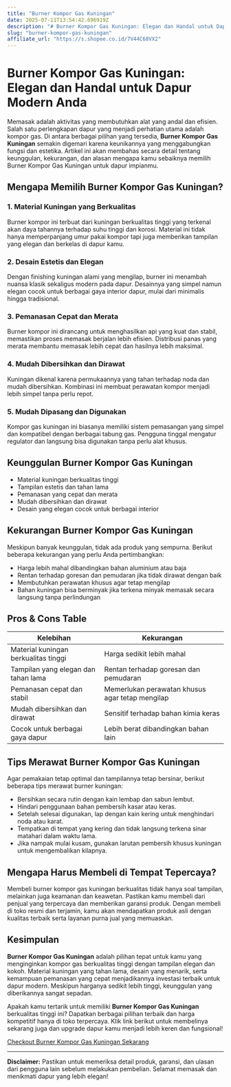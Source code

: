 ```yaml
---
title: "Burner Kompor Gas Kuningan"
date: 2025-07-11T13:54:42.696919Z
description: "# Burner Kompor Gas Kuningan: Elegan dan Handal untuk Dapur Modern Anda..."
slug: "burner-kompor-gas-kuningan"
affiliate_url: "https://s.shopee.co.id/7V44C68VX2"
---
```

# Burner Kompor Gas Kuningan: Elegan dan Handal untuk Dapur Modern Anda

Memasak adalah aktivitas yang membutuhkan alat yang andal dan efisien. Salah satu perlengkapan dapur yang menjadi perhatian utama adalah kompor gas. Di antara berbagai pilihan yang tersedia, **Burner Kompor Gas Kuningan** semakin digemari karena keunikannya yang menggabungkan fungsi dan estetika. Artikel ini akan membahas secara detail tentang keunggulan, kekurangan, dan alasan mengapa kamu sebaiknya memilih Burner Kompor Gas Kuningan untuk dapur impianmu.

## Mengapa Memilih Burner Kompor Gas Kuningan?

### 1. Material Kuningan yang Berkualitas
Burner kompor ini terbuat dari kuningan berkualitas tinggi yang terkenal akan daya tahannya terhadap suhu tinggi dan korosi. Material ini tidak hanya memperpanjang umur pakai kompor tapi juga memberikan tampilan yang elegan dan berkelas di dapur kamu.

### 2. Desain Estetis dan Elegan
Dengan finishing kuningan alami yang mengilap, burner ini menambah nuansa klasik sekaligus modern pada dapur. Desainnya yang simpel namun elegan cocok untuk berbagai gaya interior dapur, mulai dari minimalis hingga tradisional.

### 3. Pemanasan Cepat dan Merata
Burner kompor ini dirancang untuk menghasilkan api yang kuat dan stabil, memastikan proses memasak berjalan lebih efisien. Distribusi panas yang merata membantu memasak lebih cepat dan hasilnya lebih maksimal.

### 4. Mudah Dibersihkan dan Dirawat
Kuningan dikenal karena permukaannya yang tahan terhadap noda dan mudah dibersihkan. Kombinasi ini membuat perawatan kompor menjadi lebih simpel tanpa perlu repot.

### 5. Mudah Dipasang dan Digunakan
Kompor gas kuningan ini biasanya memiliki sistem pemasangan yang simpel dan kompatibel dengan berbagai tabung gas. Pengguna tinggal mengatur regulator dan langsung bisa digunakan tanpa perlu alat khusus.

## Keunggulan Burner Kompor Gas Kuningan

- Material kuningan berkualitas tinggi
- Tampilan estetis dan tahan lama
- Pemanasan yang cepat dan merata
- Mudah dibersihkan dan dirawat
- Desain yang elegan cocok untuk berbagai interior

## Kekurangan Burner Kompor Gas Kuningan

Meskipun banyak keunggulan, tidak ada produk yang sempurna. Berikut beberapa kekurangan yang perlu Anda pertimbangkan:

- Harga lebih mahal dibandingkan bahan aluminium atau baja
- Rentan terhadap goresan dan pemudaran jika tidak dirawat dengan baik
- Membutuhkan perawatan khusus agar tetap mengilap
- Bahan kuningan bisa berminyak jika terkena minyak memasak secara langsung tanpa perlindungan

## Pros & Cons Table

| **Kelebihan**                                | **Kekurangan**                                  |
|----------------------------------------------|------------------------------------------------|
| Material kuningan berkualitas tinggi        | Harga sedikit lebih mahal                     |
| Tampilan yang elegan dan tahan lama        | Rentan terhadap goresan dan pemudaran        |
| Pemanasan cepat dan stabil                  | Memerlukan perawatan khusus agar tetap mengilap |
| Mudah dibersihkan dan dirawat              | Sensitif terhadap bahan kimia keras          |
| Cocok untuk berbagai gaya dapur            | Lebih berat dibandingkan bahan lain         |

## Tips Merawat Burner Kompor Gas Kuningan

Agar pemakaian tetap optimal dan tampilannya tetap bersinar, berikut beberapa tips merawat burner kuningan:

- Bersihkan secara rutin dengan kain lembap dan sabun lembut.
- Hindari penggunaan bahan pembersih kasar atau keras.
- Setelah selesai digunakan, lap dengan kain kering untuk menghindari noda atau karat.
- Tempatkan di tempat yang kering dan tidak langsung terkena sinar matahari dalam waktu lama.
- Jika nampak mulai kusam, gunakan larutan pembersih khusus kuningan untuk mengembalikan kilapnya.

## Mengapa Harus Membeli di Tempat Tepercaya?

Membeli burner kompor gas kuningan berkualitas tidak hanya soal tampilan, melainkan juga keamanan dan keawetan. Pastikan kamu membeli dari penjual yang terpercaya dan memberikan garansi produk. Dengan membeli di toko resmi dan terjamin, kamu akan mendapatkan produk asli dengan kualitas terbaik serta layanan purna jual yang memuaskan.

## Kesimpulan

**Burner Kompor Gas Kuningan** adalah pilihan tepat untuk kamu yang menginginkan kompor gas berkualitas tinggi dengan tampilan elegan dan kokoh. Material kuningan yang tahan lama, desain yang menarik, serta kemampuan pemanasan yang cepat menjadikannya investasi terbaik untuk dapur modern. Meskipun harganya sedikit lebih tinggi, keunggulan yang diberikannya sangat sepadan.

Apakah kamu tertarik untuk memiliki **Burner Kompor Gas Kuningan** berkualitas tinggi ini? Dapatkan berbagai pilihan terbaik dan harga kompetitif hanya di toko terpercaya. Klik link berikut untuk membelinya sekarang juga dan upgrade dapur kamu menjadi lebih keren dan fungsional!

[Checkout Burner Kompor Gas Kuningan Sekarang](https://s.shopee.co.id/7V44C68VX2)

---

**Disclaimer:** Pastikan untuk memeriksa detail produk, garansi, dan ulasan dari pengguna lain sebelum melakukan pembelian. Selamat memasak dan menikmati dapur yang lebih elegan!